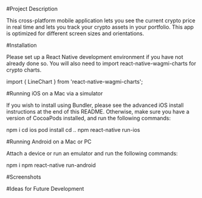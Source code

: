 #Project Description

This cross-platform mobile application lets you see the current crypto price in real time and lets you track your crypto assets in your portfolio.
This app is optimized for different screen sizes and orientations.

#Installation

Please set up a React Native development environment if you have not already done so.
You will also need to import react-native-wagmi-charts for crypto charts.

import { LineChart } from 'react-native-wagmi-charts';

#Running iOS on a Mac via a simulator

If you wish to install using Bundler, please see the advanced iOS install instructions at the end of this README. Otherwise, make sure you have a version of CocoaPods installed, and run the following commands:

npm i
cd ios
pod install
cd ..
npm react-native run-ios

#Running Android on a Mac or PC

Attach a device or run an emulator and run the following commands:

npm i
npm react-native run-android

#Screenshots


#Ideas for Future Development
